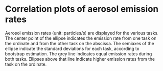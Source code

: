 # Correlation plots of aerosol emission rates

Aerosol emission rates (unit: particles/s) are displayed for the various tasks. The center point of the ellipse indicates the emission rate from one task on the ordinate and from the other task on the abscissa. The semiaxes of the ellipse indicate the standard deviations for each task, according to bootstrap estimation. The grey line indicates equal emission rates during both tasks. Ellipses above that line indicate higher emission rates from the task on the ordinate.
